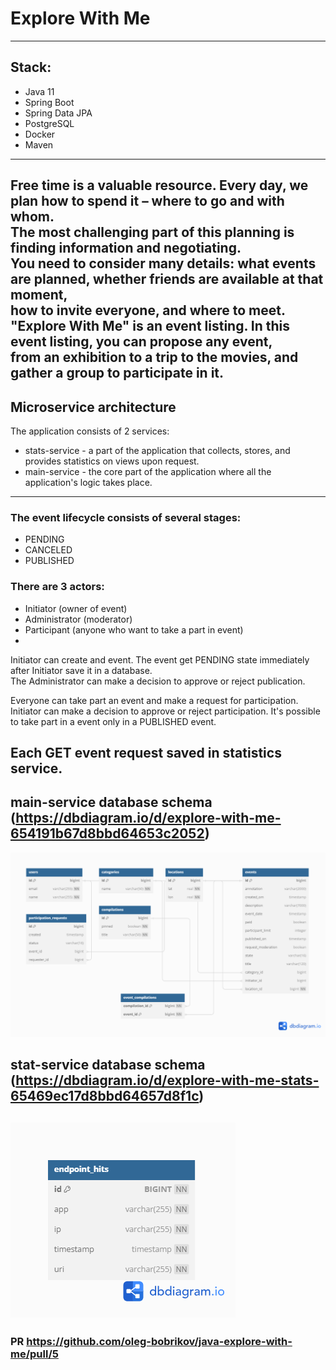 # Explore With Me

---

## Stack: 
- Java 11
- Spring Boot
- Spring Data JPA
- PostgreSQL
- Docker
- Maven
---

Free time is a valuable resource. Every day, we plan how to spend it – where to go and with whom.  
The most challenging part of this planning is finding information and negotiating.  
You need to consider many details: what events are planned, whether friends are available at that moment,  
how to invite everyone, and where to meet.
"Explore With Me" is an event listing. In this event listing, you can propose any event,  
from an exhibition to a trip to the movies, and gather a group to participate in it.
---

## Microservice architecture
The application consists of 2 services:

- stats-service - a part of the application that collects, stores, and provides statistics on views upon request.
- main-service - the core part of the application where all the application's logic takes place.

---

### The event lifecycle consists of several stages:
- PENDING
- CANCELED
- PUBLISHED 

### There are 3 actors:
- Initiator (owner of event)
- Administrator (moderator)
- Participant (anyone who want to take a part in event)
- 
Initiator can create and event.
The event get PENDING state immediately after Initiator save it in a database.  
The Administrator can make a decision to approve or reject publication.

Everyone can take part an event and make a request for participation.
Initiator can make a decision to approve or reject participation.
It's possible to take part in a event only in a PUBLISHED event.

Each GET event request saved in statistics service.
---
## main-service database schema (https://dbdiagram.io/d/explore-with-me-654191b67d8bbd64653c2052)
![Diagram](main-serivce-schema-db.png)

## stat-service database schema (https://dbdiagram.io/d/explore-with-me-stats-65469ec17d8bbd64657d8f1c)
![Diagram](stats-db.png)
---

### PR https://github.com/oleg-bobrikov/java-explore-with-me/pull/5

